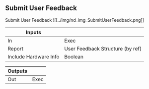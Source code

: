 ## Submit User Feedback
Submit User Feedback
![[../img/nd_img_SubmitUserFeedback.png]]

|Inputs||
|--|--|
| In | Exec |
| Report | User Feedback Structure (by ref) |
| Include Hardware Info | Boolean |

|Outputs||
|--|--|
| Out | Exec |
